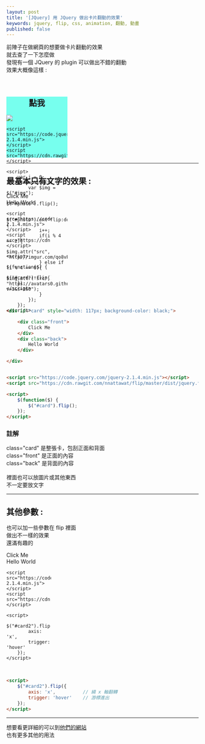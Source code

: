 ```yaml
---
layout: post
title: '[JQuery] 用 JQuery 做出卡片翻動的效果'
keywords: jquery, flip, css, animation, 翻動, 動畫
published: false
---
```


前陣子在做網頁的想要做卡片翻動的效果<br>
就去查了一下怎麼做<br>
發現有一個 JQuery 的 plugin 可以做出不錯的翻動<br>
效果大概像這樣 :<br>
<div id="photo" style="width: 160px;height: 160px;border: 3px; background-color: #77FFEE;"> 
    <div class="front" align="center">
        <h2 style="margin-top: 61px;"> 點我 </h2>
    </div> 
    <div class="back">
        <img id="img" src="https://avatars0.githubusercontent.com/u/10403741?v=3&s=160">
    </div> 

    <script src="https://code.jquery.com/jquery-2.1.4.min.js"></script>
    <script src="https://cdn.rawgit.com/nnattawat/flip/master/dist/jquery.flip.min.js"></script>

    <script>
        var i = 0;
        $(function($) {
            var $img = $("#img");
            $("#photo").flip(); 

            $("#photo").on('flip:done',function(){
                i++;
                if(i % 4 == 2){
                    $img.attr("src", "http://imgur.com/qo8vP3J.png");
                } else if (i % 4 == 0){
                    $img.attr("src", "https://avatars0.githubusercontent.com/u/10403741?v=3&s=160");
                }
            });
        });
    </script>
</div>

---

## 最基本只有文字的效果 : 
<div id="card" style="width: 117px; background-color: #black;"> 
    <div class="front"> 
        Click Me
    </div> 
    <div class="back">
        Hello World
    </div> 

    <script src="https://code.jquery.com/jquery-2.1.4.min.js"></script>
    <script src="https://cdn.rawgit.com/nnattawat/flip/master/dist/jquery.flip.min.js"></script>

    <script>
        $(function($) {
            $("#card").flip(); 
        });
    </script>
</div>
<br>

```html
<div id="card" style="width: 117px; background-color: black;"> 

    <div class="front"> 
        Click Me
    </div> 
    <div class="back">
        Hello World
    </div> 

</div>


<script src="https://code.jquery.com/jquery-2.1.4.min.js"></script>
<script src="https://cdn.rawgit.com/nnattawat/flip/master/dist/jquery.flip.min.js"></script>

<script>
    $(function($) {
        $("#card").flip(); 
    });
</script>
```

### 註解
class="card"  是整張卡，包刮正面和背面<br>
class="front"  是正面的內容<br>
class="back"  是背面的內容<br>
<br>
裡面也可以放圖片或其他東西<br>
不一定要放文字<br>


---

## 其他參數 :
也可以加一些參數在 flip 裡面<br>
做出不一樣的效果<br>
還滿有趣的<br>
<div id="card2" style="width: 117px; background-color: #black;"> 
    <div class="front"> 
        Click Me
    </div> 
    <div class="back">
        Hello World
    </div> 

    <script src="https://code.jquery.com/jquery-2.1.4.min.js"></script>
    <script src="https://cdn.rawgit.com/nnattawat/flip/master/dist/jquery.flip.min.js"></script>

    <script>
        $("#card2").flip({
            axis: 'x',
            trigger: 'hover'
        });
    </script>
</div>
<br>

```html
<script>
    $("#card2").flip({
        axis: 'x',          // 繞 x 軸翻轉
        trigger: 'hover'    // 游標進出
    });
</script>
```

---

想要看更詳細的可以到<a href="http://nnattawat.github.io/flip/" target="_blank">他們的網站</a><br>
也有更多其他的用法<br>
